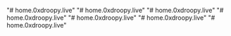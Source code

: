 "# home.0xdroopy.live" 
"# home.0xdroopy.live" 
"# home.0xdroopy.live" 
"# home.0xdroopy.live" 
"# home.0xdroopy.live" 
"# home.0xdroopy.live" 
"# home.0xdroopy.live" 
